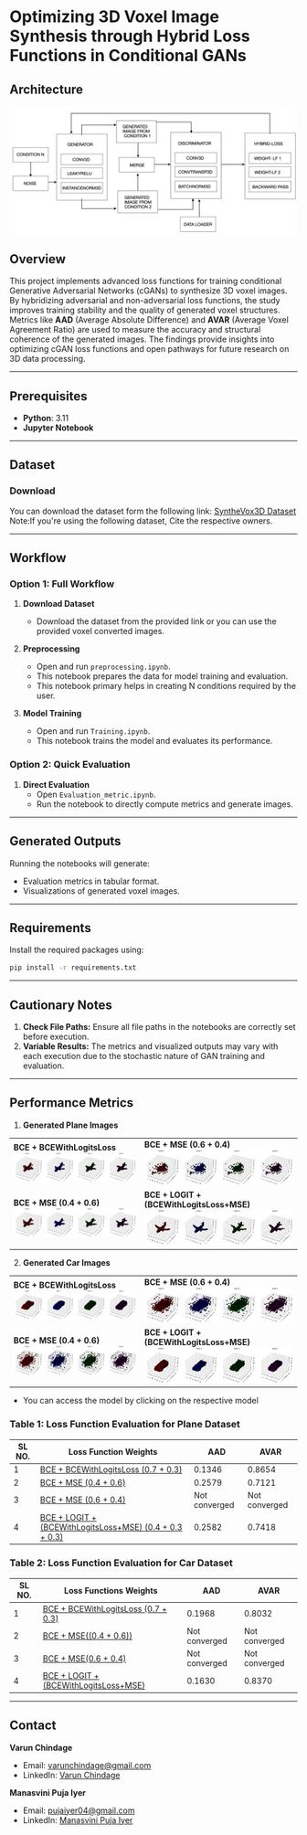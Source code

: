 # Optimizing 3D Voxel Image Synthesis through Hybrid Loss Functions in Conditional GANs
## Architecture 
![Architectue](Images\MAIN_ARCH_DIAGRAM.png)


## Overview
This project implements advanced loss functions for training conditional Generative Adversarial Networks (cGANs) to synthesize 3D voxel images. By hybridizing adversarial and non-adversarial loss functions, the study improves training stability and the quality of generated voxel structures. Metrics like **AAD** (Average Absolute Difference) and **AVAR** (Average Voxel Agreement Ratio) are used to measure the accuracy and structural coherence of the generated images. The findings provide insights into optimizing cGAN loss functions and open pathways for future research on 3D data processing.

---

## Prerequisites
- **Python**: 3.11
- **Jupyter Notebook**

---

## Dataset
### Download
You can download the dataset form the following link: [SyntheVox3D Dataset](https://www.kaggle.com/datasets/hche8927/synthevox3d) 
Note:If you're using the following dataset, Cite the respective owners.

---

## Workflow

### Option 1: Full Workflow
1. **Download Dataset**  
   - Download the dataset from the provided link or you can use the provided voxel converted images.

2. **Preprocessing**  
   - Open and run `preprocessing.ipynb`.  
   - This notebook prepares the data for model training and evaluation.
   - This notebook primary helps in creating N conditions required by the user.

3. **Model Training**  
   - Open and run `Training.ipynb`.  
   - This notebook trains the model and evaluates its performance.

### Option 2: Quick Evaluation
1. **Direct Evaluation**  
   - Open `Evaluation_metric.ipynb`.  
   - Run the notebook to directly compute metrics and generate images.

---

## Generated Outputs
Running the notebooks will generate:
- Evaluation metrics in tabular format.
- Visualizations of generated voxel images.

---

## Requirements
Install the required packages using:
```bash
pip install -r requirements.txt
```

---

## Cautionary Notes
1. **Check File Paths:** Ensure all file paths in the notebooks are correctly set before execution.
2. **Variable Results:** The metrics and visualized outputs may vary with each execution due to the stochastic nature of GAN training and evaluation.

---

## Performance Metrics

   1. <strong>Generated Plane Images</strong>
   <table>
     <tr>
       <td><strong>BCE + BCEWithLogitsLoss</strong><br /><img src="Images\Plane\BCE_BceLL_model_state_400.jpg"/></td>
       <td><strong>BCE + MSE (0.6 + 0.4)</strong><br /><img src="Images\Plane\CustomHybridLossBM_model_state_dict_400.jpg" /></td>
     </tr>
     <tr>
       <td><strong>BCE + MSE (0.4 + 0.6)</strong><br /><img src="Images\Plane\CustomHybridLossMB_model_state_dict_400.jpg"  /></td>
       <td><strong>BCE + LOGIT + (BCEWithLogitsLoss+MSE)</strong><br /><img src="Images\Plane\Triple_Loss_model_state_dict_400.jpg" /></td>
     </tr>
   </table>

   2. <strong> Generated Car Images</strong>
   <table>
   <tr>
      <td><strong>BCE + BCEWithLogitsLoss</strong><br /><img src="Images\Car\BCE_BceLL_model_state_400.png"/></td>
      <td><strong>BCE + MSE (0.6 + 0.4)</strong><br /><img src="Images\Car\CustomHybridLossBM_model_state_dict_400.png"  /></td>
   </tr>
   <tr>
      <td><strong>BCE + MSE (0.4 + 0.6)</strong><br /><img src="Images\Car\CustomHybridLossMB_model_state_dict_400.png"  /></td>
      <td><strong>BCE + LOGIT + (BCEWithLogitsLoss+MSE)</strong><br /><img src="Images\Car\Triple_Loss_model_state_dict_400.png" /></td>
   </tr>
   </table>



- <p>You can access the model by clicking on the respective model</p>
### Table 1: Loss Function Evaluation for Plane Dataset
   
| SL NO. | Loss Function Weights                   | AAD    | AVAR   |
|--------|-----------------------------------------|--------|--------|
| 1      | [BCE + BCEWithLogitsLoss (0.7 + 0.3)](Models/Plane/BCE_BLL_model_state_dict_400.pth)     | 0.1346 | 0.8654 |
| 2      | [BCE + MSE (0.4 + 0.6)](Models/Plane/CustomHybridLossMB_model_state_dict_400.pth)                | 0.2579 | 0.7121 |
| 3      | [BCE + MSE (0.6 + 0.4)](Models/Plane/CustomHybridLossBM_model_state_dict_400.pth)                   | Not converged | Not converged |
| 4      | [BCE + LOGIT + (BCEWithLogitsLoss+MSE) (0.4 + 0.3 + 0.3) ](Models/Plane/Triple_Loss_model_state_dict_400.pth)  | 0.2582 | 0.7418 |

### Table 2: Loss Function Evaluation for Car Dataset
| SL NO. | Loss Functions Weights                  | AAD    | AVAR   |
|--------|-----------------------------------------|--------|--------|
| 1      | [BCE + BCEWithLogitsLoss (0.7 + 0.3)](Models/Car/BCE_BLL_model_state_dict_400.pth)     | 0.1968 | 0.8032 |
| 2      | [BCE + MSE((0.4 + 0.6))](Models/Car/CustomHybridLossMB_model_state_dict_400.pth)                   | Not converged | Not converged |
| 3      | [BCE + MSE(0.6 + 0.4)](Models/Car/CustomHybridLossBM_model_state_dict_400.pth)                   | Not converged | Not converged |
| 4      | [BCE + LOGIT + (BCEWithLogitsLoss+MSE) ](Models/Car/Triple_Loss_model_state_dict_400.pth) | 0.1630 | 0.8370 |


---

## Contact

**Varun Chindage**  
- Email: [varunchindage@gmail.com](mailto:varunchindage@gmail.com)  
- LinkedIn: [Varun Chindage](https://www.linkedin.com/in/varunchindage)

**Manasvini Puja Iyer**  
- Email: [pujaiyer04@gmail.com](mailto:pujaiyer04@gmail.com)  
- LinkedIn: [Manasvini Puja Iyer](https://www.linkedin.com/in/manasvini-puja-iyer-97aa40231)
